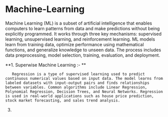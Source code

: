 # Machine-Learning

Machine Learning (ML) is a subset of artificial intelligence that enables computers to learn patterns from data and make predictions without being explicitly programmed. It works through three key mechanisms: supervised learning, unsupervised learning, and reinforcement learning. ML models learn from training data, optimize performance using mathematical functions, and generalize knowledge to unseen data. The process includes data preprocessing, model selection, training, evaluation, and deployment. 

  **1. Superwise Machine Learning :- **

       Regression is a type of supervised learning used to predict continuous numerical values based on input data. The model learns from labeled datasets with input-output pairs and finds relationships between variables. Common algorithms include Linear Regression, Polynomial Regression, Decision Trees, and Neural Networks. Regression is used in real-world applications such as house price prediction, stock market forecasting, and sales trend analysis. 
  3.  
